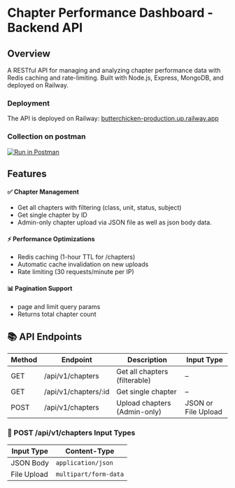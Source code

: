 # Chapter Performance Dashboard - Backend API
## Overview

A RESTful API for managing and analyzing chapter performance data with Redis caching and rate-limiting. Built with Node.js, Express, MongoDB, and deployed on Railway.


### Deployment

The API is deployed on Railway: [butterchicken-production.up.railway.app](https://butterchicken-production.up.railway.app)

### Collection on postman
[![Run in Postman](https://run.pstmn.io/button.svg)](https://butter-chicken.postman.co/workspace/Team-Workspace~16c86b0c-80e8-4b52-80a2-8a61cbfbad69/collection/42572664-8861cf4a-895f-4e1d-87d7-a0512e3d0acc?action=share&creator=42572664)

## Features
#### ✅ Chapter Management

- Get all chapters with filtering (class, unit, status, subject)
- Get single chapter by ID
- Admin-only chapter upload via JSON file as well as json body data.

####  ⚡ Performance Optimizations

- Redis caching (1-hour TTL for /chapters)
- Automatic cache invalidation on new uploads
- Rate limiting (30 requests/minute per IP)

#### 📊 Pagination Support

- page and limit query params
- Returns total chapter count

## 📚 API Endpoints

| Method | Endpoint               | Description                     | Input Type            |
|--------|------------------------|----------------------------------|------------------------|
| GET    | /api/v1/chapters       | Get all chapters (filterable)    | –                      |
| GET    | /api/v1/chapters/:id   | Get single chapter               | –                      |
| POST   | /api/v1/chapters       | Upload chapters (Admin-only)     | JSON or File Upload    |

### 📝 POST /api/v1/chapters Input Types

| Input Type     | Content-Type           |
|----------------|------------------------|
| JSON Body      | `application/json`     | 
| File Upload    | `multipart/form-data`  |
